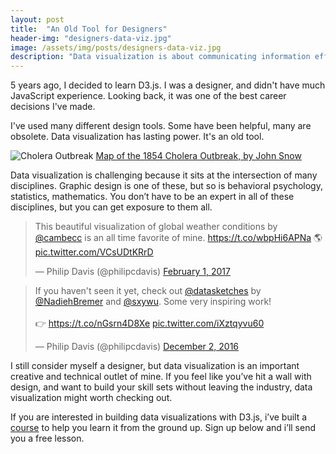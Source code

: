 ```yaml
---
layout: post
title:  "An Old Tool for Designers"
header-img: "designers-data-viz.jpg"
image: /assets/img/posts/designers-data-viz.jpg
description: "Data visualization is about communicating information effectively. It's way more than bar charts."
---
```


5 years ago, I decided to learn D3.js. I was a designer, and didn't have much JavaScript experience. Looking back, it was one of the best career decisions I've made.

I've used many different design tools. Some have been helpful, many are obsolete.
Data visualization has lasting power. It's an old tool.

<div class="text-center post-img-description">
  <img class="fit" src="{{site.baseurl}}/assets/img/posts/designers/cholera.jpg" alt="Cholera Outbreak" />
  <a href="https://en.wikipedia.org/wiki/1854_Broad_Street_cholera_outbreak#Investigation_by_John_Snow">
    Map of the 1854 Cholera Outbreak, by John Snow
  </a>
</div>

Data visualization is challenging because it sits at the intersection of many disciplines. Graphic design is one of these, but so is behavioral psychology, statistics, mathematics. You don’t have to be an expert in all of these disciplines, but you can get exposure to them all.

<blockquote class="twitter-tweet tw-align-center" data-lang="en"><p lang="en" dir="ltr">This beautiful visualization of global weather conditions by <a href="https://twitter.com/cambecc">@cambecc</a> is an all time favorite of mine. <a href="https://t.co/wbpHi6APNa">https://t.co/wbpHi6APNa</a> 🌎 <a href="https://t.co/VCsUDtKRrD">pic.twitter.com/VCsUDtKRrD</a></p>&mdash; Philip Davis (@philipcdavis) <a href="https://twitter.com/philipcdavis/status/826673317067120640">February 1, 2017</a></blockquote>
<script async src="//platform.twitter.com/widgets.js" charset="utf-8"></script>

<blockquote class="twitter-tweet tw-align-center" data-lang="en"><p lang="en" dir="ltr">If you haven&#39;t seen it yet, check out <a href="https://twitter.com/datasketches">@datasketches</a> by <a href="https://twitter.com/NadiehBremer">@NadiehBremer</a> and <a href="https://twitter.com/sxywu">@sxywu</a>. Some very inspiring work! <br><br>👉 <a href="https://t.co/nGsrn4D8Xe">https://t.co/nGsrn4D8Xe</a> <a href="https://t.co/iXztqyvu60">pic.twitter.com/iXztqyvu60</a></p>&mdash; Philip Davis (@philipcdavis) <a href="https://twitter.com/philipcdavis/status/804520977442844672">December 2, 2016</a></blockquote>
<script async src="//platform.twitter.com/widgets.js" charset="utf-8"></script>

I still consider myself a designer, but data visualization is an important creative and technical outlet of mine.
If you feel like you’ve hit a wall with design, and want to build your skill sets without leaving the industry, data visualization might worth checking out.

If you are interested in building data visualizations with D3.js, i’ve built a <a href="https://learningd3.com">course</a> to help you learn it from the ground up. Sign up below and i’ll send you a free lesson.
